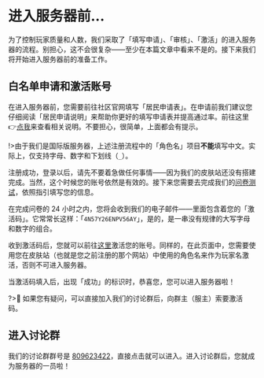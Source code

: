 # 进入服务器前...

为了控制玩家质量和人数，我们采取了「填写申请」、「审核」、「激活」的进入服务器的流程。别担心，这不会很复杂——至少在本篇文章中看来不是的。接下来我们将开始进入服务器前的准备工作。

## 白名单申请和激活账号

在进入服务器前，您需要前往社区官网填写「居民申请表」。在申请前我们建议您仔细阅读「居民申请说明」来帮助你更好的填写申请表并提高通过率。前往这里👉[点我](https://skin.sotap.org/auth/register)来查看相关说明。不要担心，很简单，上面都会有提示。

!>由于我们是国际版服务器，上述注册流程中的「角色名」项目**不能**填写中文。实际上，仅支持字母、数字和下划线（`_`）。

注册成功，登录以后，请先不要着急做任何事情——因为我们的皮肤站还没有搭建完成。当然，这个时候您的账号依然是有效的。接下来您需要去完成我们的[问卷测试](#)，依照指引填写您的信息。

在完成问卷的 24 小时之内，您将会收到我们的电子邮件——里面包含着您的「激活码」。它常常长这样：「`4N57Y26ENPV56AY`」，是的，是一串没有规律的大写字母和数字的组合。

收到激活码后，您就可以前往[这里](https://redeem.sotap.org/)激活您的账号。同样的，在此页面中，您需要使用您在皮肤站（也就是您之前注册的那个网站）中使用的角色名来作为玩家名激活，否则不可进入服务器。

当激活码填入后，出现「成功」的标识时，恭喜您，您可以进入服务器啦！

?>🤔 如果您有疑问，可以直接加入我们的讨论群后，向群主（服主）索要激活码。

## 进入讨论群

我们的讨论群群号是 [809623422](//shang.qq.com/wpa/qunwpa?idkey=b2668c62484e3d5c400131ae4a688088113dbc1b5b63b18a4bb75749edac99e7)，直接点击就可以进入。进入讨论群后，您就成为服务器的一员啦！
